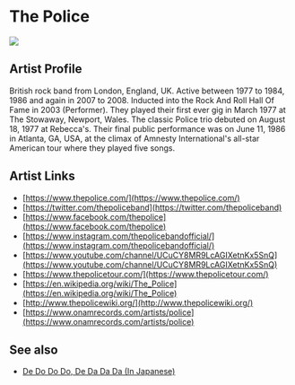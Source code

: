 # The Police

![](../../asssets/artists/The_Police.png)

## Artist Profile

British rock band from London, England, UK. Active between 1977 to 1984, 1986 and again in 2007 to 2008. Inducted into the Rock And Roll Hall Of Fame in 2003 (Performer).
They played their first ever gig in March 1977 at The Stowaway, Newport, Wales. The classic Police trio debuted on August 18, 1977 at Rebecca's. Their final public performance was on June 11, 1986 in Atlanta, GA, USA, at the climax of Amnesty International's all-star American tour where they played five songs.

## Artist Links

- [https://www.thepolice.com/](https://www.thepolice.com/)
- [https://twitter.com/thepoliceband](https://twitter.com/thepoliceband)
- [https://www.facebook.com/thepolice](https://www.facebook.com/thepolice)
- [https://www.instagram.com/thepolicebandofficial/](https://www.instagram.com/thepolicebandofficial/)
- [https://www.youtube.com/channel/UCuCY8MR9LcAGIXetnKx5SnQ](https://www.youtube.com/channel/UCuCY8MR9LcAGIXetnKx5SnQ)
- [https://www.thepolicetour.com/](https://www.thepolicetour.com/)
- [https://en.wikipedia.org/wiki/The_Police](https://en.wikipedia.org/wiki/The_Police)
- [http://www.thepolicewiki.org/](http://www.thepolicewiki.org/)
- [https://www.onamrecords.com/artists/police](https://www.onamrecords.com/artists/police)


## See also

- [De Do Do Do, De Da Da Da (In Japanese)](The_Police-De_Do_Do_Do__De_Da_Da_Da_In_Japanese.md)
